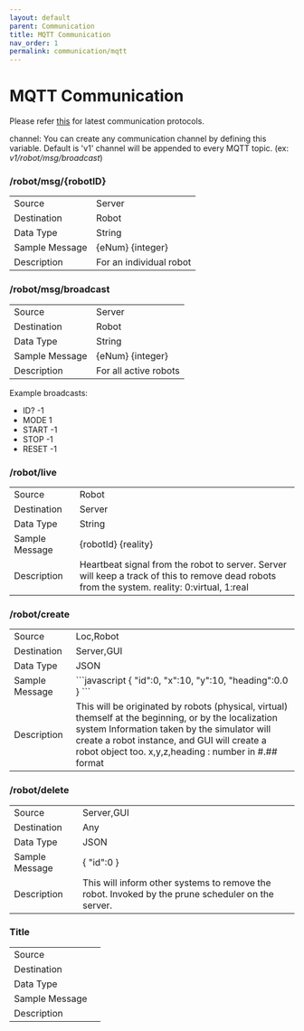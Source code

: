 ```yaml
---
layout: default
parent: Communication
title: MQTT Communication
nav_order: 1
permalink: communication/mqtt
---
```


# MQTT Communication

Please refer [this](https://docs.google.com/document/d/e/2PACX-1vTm_0MmPGw8-B8v63e-Jc8sfDNO9txeNVYmvAswR7ti8Glnw_4Wqmm6OpOiHOp8b9D15OUumNXIjC5y/pub) for latest communication protocols.


channel: You can create any communication channel by defining this variable. Default is 'v1' channel will be appended to every MQTT topic. (ex: _v1/robot/msg/broadcast_)


### /robot/msg/{robotID}

<table>
<tr><td>Source</td><td>Server</td></tr>
<tr><td>Destination</td><td>Robot</td></tr>
<tr><td>Data Type</td><td>String</td></tr>
<tr><td>Sample Message</td><td>
{eNum} {integer}
</td></tr>
<tr><td>Description</td><td>For an individual robot</td></tr>
</table>

### /robot/msg/broadcast

<table>
<tr><td>Source</td><td>Server</td></tr>
<tr><td>Destination</td><td>Robot</td></tr>
<tr><td>Data Type</td><td>String</td></tr>
<tr><td>Sample Message</td><td>
{eNum} {integer}
</td></tr>
<tr><td>Description</td><td>For all active robots
</td></tr>
</table>


Example broadcasts:
- ID? -1
- MODE 1
- START -1
- STOP -1
- RESET -1


### /robot/live

<table>
<tr><td>Source</td><td>Robot</td></tr>
<tr><td>Destination</td><td>Server</td></tr>
<tr><td>Data Type</td><td>String</td></tr>
<tr><td>Sample Message</td><td>
{robotId} {reality}
</td></tr>
<tr><td>Description</td><td>
Heartbeat signal from the robot to server. Server will keep a track of this to remove dead robots from the system.
reality: 0:virtual, 1:real
</td></tr>
</table>

### /robot/create

<table>
<tr><td>Source</td><td>Loc,Robot</td></tr>
<tr><td>Destination</td><td>Server,GUI</td></tr>
<tr><td>Data Type</td><td>JSON</td></tr>
<tr><td>Sample Message</td><td>
```javascript
{
   "id":0,
   "x":10,
   "y":10,
   "heading":0.0
}
```
</td></tr>
<tr><td>Description</td><td>
This will be originated by robots (physical, virtual) themself at the beginning, or by the localization system
Information taken by the simulator will create a robot instance, and GUI will create a robot object too.
x,y,z,heading : number in #.## format
</td></tr>
</table>

### /robot/delete

<table>
<tr><td>Source</td><td>Server,GUI</td></tr>
<tr><td>Destination</td><td>Any</td></tr>
<tr><td>Data Type</td><td>JSON</td></tr>
<tr><td>Sample Message</td><td>
{ "id":0 }
</td></tr>
<tr><td>Description</td><td>
This will inform other systems to remove the robot. Invoked by the prune scheduler on the server.
</td></tr>
</table>


### Title

<table>
<tr><td>Source</td><td> </td></tr>
<tr><td>Destination</td><td> </td></tr>
<tr><td>Data Type</td><td> </td></tr>
<tr><td>Sample Message</td><td>

</td></tr>
<tr><td>Description</td><td>

</td></tr>
</table>

